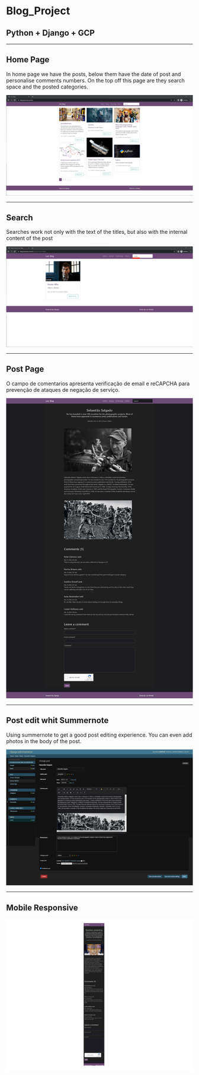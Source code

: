 # Blog_Project
## Python + Django + GCP
______________________________________________________________________________________

## Home Page
  In home page we have the posts, below them have the date of post and personalise comments numbers. On the top off this page are they search space and the posted categories.

![home](https://github.com/luiswolski/Blog_Project/blob/main/prints/print1.png)
______________________________________________________________________________________

## Search 
  Searches work not only with the text of the titles, but also with the internal content of the post

![home](https://github.com/luiswolski/Blog_Project/blob/main/prints/print2.png)
______________________________________________________________________________________

## Post Page
O campo de comentarios apresenta verificação de email e reCAPCHA para prevenção de ataques de negação de serviço.

![home](https://github.com/luiswolski/Blog_Project/blob/main/prints/print3.png)
______________________________________________________________________________________

## Post edit whit Summernote
  Using summernote to get a good post editing experience. You can even add photos in the body of the post.

![home](https://github.com/luiswolski/Blog_Project/blob/main/prints/print4.png)
______________________________________________________________________________________

## Mobile Responsive

![home](https://github.com/luiswolski/Blog_Project/blob/main/prints/print5.png)
